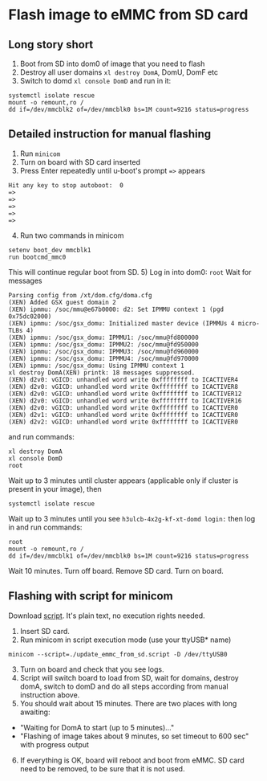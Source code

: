 # Flash image to eMMC from SD card

## Long story short
1. Boot from SD into dom0 of image that you need to flash
2. Destroy all user domains `xl destroy DomA`, DomU, DomF etc
3. Switch to domd `xl console DomD` and run in it:
```
systemctl isolate rescue
mount -o remount,ro /
dd if=/dev/mmcblk2 of=/dev/mmcblk0 bs=1M count=9216 status=progress
```

## Detailed instruction for manual flashing
1) Run `minicom`
2) Turn on board with SD card inserted
3) Press Enter repeatedly until u-boot's prompt `=>` appears
```
Hit any key to stop autoboot:  0 
=> 
=> 
=> 
=> 
=> 
```
4) Run two commands in minicom
```
setenv boot_dev mmcblk1
run bootcmd_mmc0
```
This will continue regular boot from SD.
5) Log in into dom0: `root`
Wait for messages
```
Parsing config from /xt/dom.cfg/doma.cfg
(XEN) Added GSX guest domain 2
(XEN) ipmmu: /soc/mmu@e67b0000: d2: Set IPMMU context 1 (pgd 0x75dc02000)
(XEN) ipmmu: /soc/gsx_domu: Initialized master device (IPMMUs 4 micro-TLBs 4)
(XEN) ipmmu: /soc/gsx_domu: IPMMU1: /soc/mmu@fd800000
(XEN) ipmmu: /soc/gsx_domu: IPMMU2: /soc/mmu@fd950000
(XEN) ipmmu: /soc/gsx_domu: IPMMU3: /soc/mmu@fd960000
(XEN) ipmmu: /soc/gsx_domu: IPMMU4: /soc/mmu@fd970000
(XEN) ipmmu: /soc/gsx_domu: Using IPMMU context 1
xl destroy DomA(XEN) printk: 18 messages suppressed.
(XEN) d2v0: vGICD: unhandled word write 0xffffffff to ICACTIVER4
(XEN) d2v0: vGICD: unhandled word write 0xffffffff to ICACTIVER8
(XEN) d2v0: vGICD: unhandled word write 0xffffffff to ICACTIVER12
(XEN) d2v0: vGICD: unhandled word write 0xffffffff to ICACTIVER16
(XEN) d2v0: vGICD: unhandled word write 0xffffffff to ICACTIVER0
(XEN) d2v1: vGICD: unhandled word write 0xffffffff to ICACTIVER0
(XEN) d2v2: vGICD: unhandled word write 0xffffffff to ICACTIVER0
```
and run commands:
```
xl destroy DomA
xl console DomD
root
```
Wait up to 3 minutes until cluster appears (applicable only if cluster is present in your image), then
```
systemctl isolate rescue
```
Wait up to 3 minutes until you see `h3ulcb-4x2g-kf-xt-domd login:` then log in and run commands:
```
root
mount -o remount,ro /
dd if=/dev/mmcblk1 of=/dev/mmcblk0 bs=1M count=9216 status=progress
```
Wait 10 minutes.
Turn off board.
Remove SD card.
Turn on board.

## Flashing with script for minicom
Download [script](update_emmc_from_sd.script).
It's plain text, no execution rights needed.

1) Insert SD card.
2) Run minicom in script execution mode (use your ttyUSB* name)
```
minicom --script=./update_emmc_from_sd.script -D /dev/ttyUSB0
```
3) Turn on board and check that you see logs.
4) Script will switch board to load from SD, wait for domains, destroy domA, switch to domD and do all steps according from manual instruction above.
5) You should wait about 15 minutes. There are two places with long awaiting:
* "Waiting for DomA to start (up to 5 minutes)..."
* "Flashing of image takes about 9 minutes, so set timeout to 600 sec" with progress output
6) If everything is OK, board will reboot and boot from eMMC. SD card need to be removed, to be sure that it is not used.
